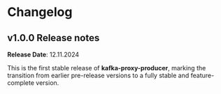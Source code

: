 # Changelog

## v1.0.0 Release notes

**Release Date**: 12.11.2024

This is the first stable release of **kafka-proxy-producer**, marking the transition from earlier pre-release versions to a fully stable and feature-complete version.
